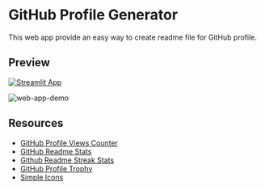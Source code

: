 # GitHub Profile Generator

This web app provide an easy way to create readme file for GitHub profile.

## Preview
[![Streamlit App](https://static.streamlit.io/badges/streamlit_badge_black_white.svg)](https://share.streamlit.io/shashankdeshpande/github-profile-generator/app.py)

![web-app-demo](https://user-images.githubusercontent.com/47742503/146630690-10a8c85f-2570-46c0-97d4-62519ae54e40.gif)

## Resources
- [GitHub Profile Views Counter](https://github.com/antonkomarev/github-profile-views-counter)
- [GitHub Readme Stats](https://github.com/anuraghazra/github-readme-stats)
- [Github Readme Streak Stats](https://github.com/DenverCoder1/github-readme-streak-stats)
- [GitHub Profile Trophy](https://github.com/ryo-ma/github-profile-trophy)
- [Simple Icons](https://github.com/simple-icons/simple-icons)
